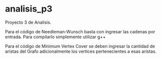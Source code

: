 # analisis_p3
 Proyecto 3 de Analisis.

 Para el código de Needleman-Wunsch basta con ingresar las cadenas por entrada.
 Para compilarlo simplemente utilizar g++

 Para el código de Minimum Vertex Cover se deben ingresar la cantidad de aristas del Grafo
 adicionalmente los vertices pertenecientes a esas aristas.
